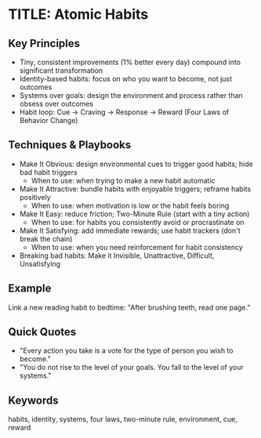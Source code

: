 # TITLE: Atomic Habits

## Key Principles
- Tiny, consistent improvements (1% better every day) compound into significant transformation
- Identity-based habits: focus on who you want to become, not just outcomes
- Systems over goals: design the environment and process rather than obsess over outcomes
- Habit loop: Cue -> Craving -> Response -> Reward (Four Laws of Behavior Change)

## Techniques & Playbooks
- Make It Obvious: design environmental cues to trigger good habits; hide bad habit triggers
  - When to use: when trying to make a new habit automatic
- Make It Attractive: bundle habits with enjoyable triggers; reframe habits positively
  - When to use: when motivation is low or the habit feels boring
- Make It Easy: reduce friction; Two-Minute Rule (start with a tiny action)
  - When to use: for habits you consistently avoid or procrastinate on
- Make It Satisfying: add immediate rewards; use habit trackers (don't break the chain)
  - When to use: when you need reinforcement for habit consistency
- Breaking bad habits: Make it Invisible, Unattractive, Difficult, Unsatisfying

## Example
Link a new reading habit to bedtime: "After brushing teeth, read one page."

## Quick Quotes
- "Every action you take is a vote for the type of person you wish to become."
- "You do not rise to the level of your goals. You fall to the level of your systems."

## Keywords
habits, identity, systems, four laws, two-minute rule, environment, cue, reward
